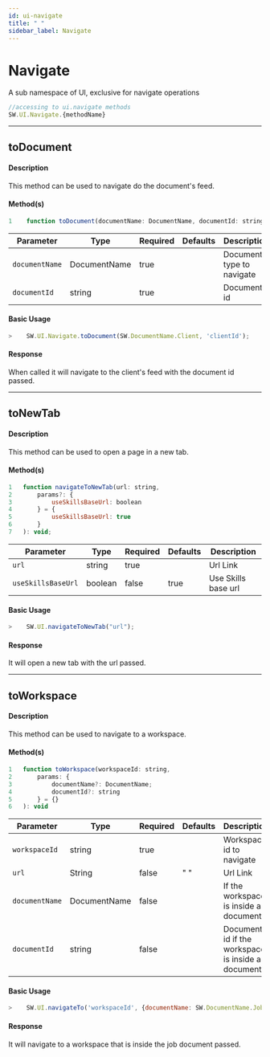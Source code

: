 ```yaml
---
id: ui-navigate
title: " "
sidebar_label: Navigate
---
```


# Navigate

A sub namespace of UI, exclusive for navigate operations

```javascript
//accessing to ui.navigate methods
SW.UI.Navigate.{methodName}
```

---

## toDocument

#### Description

This method can be used to navigate do the document's feed.

#### Method(s)

```javascript
1    function toDocument(documentName: DocumentName, documentId: string): void
```

<table className="custom-table">
    <thead>
        <tr>
            <th>Parameter</th>
            <th>Type</th>
            <th>Required</th>
            <th>Defaults</th>
            <th>Description</th>
        </tr>
    </thead>
    <tbody>
       <tr className="selected">
            <td><code>documentName</code></td>
            <td>DocumentName</td>
            <td>true</td>
            <td></td>
            <td>Document type to navigate</td>
        </tr>
        <tr className="selected">
            <td><code>documentId</code></td>
            <td>string</td>
            <td>true</td>
            <td></td>
            <td>Document's id</td>
        </tr>
    </tbody>
</table>

#### Basic Usage

```javascript
>    SW.UI.Navigate.toDocument(SW.DocumentName.Client, 'clientId');
```

#### Response

When called it will navigate to the client's feed with the document id passed.

---

## toNewTab

#### Description

This method can be used to open a page in a new tab.

#### Method(s)

```javascript
1   function navigateToNewTab(url: string, 
2       params?: {
3           useSkillsBaseUrl: boolean
4       } = {
5           useSkillsBaseUrl: true
6       }
7   ): void;
```

<table className="custom-table">
    <thead>
        <tr>
            <th>Parameter</th>
            <th>Type</th>
            <th>Required</th>
            <th>Defaults</th>
            <th>Description</th>
        </tr>
    </thead>
    <tbody>
       <tr className="selected">
            <td><code>url</code></td>
            <td>string</td>
            <td>true</td>
            <td></td>
            <td>Url Link</td>
        </tr>
        <tr className="selected">
            <td><code>useSkillsBaseUrl</code></td>
            <td>boolean</td>
            <td>false</td>
            <td>true</td>
            <td>Use Skills base url</td>
        </tr>
    </tbody>
</table>

#### Basic Usage

```javascript
>    SW.UI.navigateToNewTab("url");
```

#### Response

It will open a new tab with the url passed.

---

## toWorkspace

#### Description

This method can be used to navigate to a workspace.

#### Method(s)

```javascript
1   function toWorkspace(workspaceId: string, 
2       params: { 
3           documentName?: DocumentName; 
4           documentId?: string 
5       } = {}
6   ): void
```

<table className="custom-table">
    <thead>
        <tr>
            <th>Parameter</th>
            <th>Type</th>
            <th>Required</th>
            <th>Defaults</th>
            <th>Description</th>
        </tr>
    </thead>
    <tbody>
        <tr className="selected">
            <td><code>workspaceId</code></td>
            <td>string</td>
            <td>true</td>
            <td></td>
            <td>Workspace id to navigate</td>
        </tr>
       <tr className="selected">
            <td><code>url</code></td>
            <td>String</td>
            <td>false</td>
            <td>" "</td>
            <td>Url Link</td>
        </tr>
        <tr className="selected">
            <td><code>documentName</code></td>
            <td>DocumentName</td>
            <td>false</td>
            <td></td>
            <td>If the workspace is inside a document</td>
        </tr>
        <tr className="selected">
            <td><code>documentId</code></td>
            <td>string</td>
            <td>false</td>
            <td></td>
            <td>Document id if the workspace is inside a document</td>
        </tr>
    </tbody>
</table>

#### Basic Usage

```javascript
>    SW.UI.navigateTo('workspaceId', {documentName: SW.DocumentName.Job, documentId: 'jobId'});
```

#### Response

It will navigate to a workspace that is inside the job document passed.